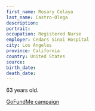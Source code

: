 ```yaml
---
first_name: Rosary Celaya
last_name: Castro-Olega
description: 
portrait: 
occupation: Registered Nurse
employer: Cedars Sinai Hospital
city: Los Angeles
province: California
country: United States
source: 
birth_date: 
death_date: 
---
```


63 years old.

[GoFundMe campaign](https://www.gofundme.com/f/1ypo95sl80)